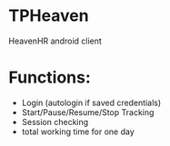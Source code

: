 # TPHeaven
HeavenHR android client

# Functions:
- Login (autologin if saved credentials)
- Start/Pause/Resume/Stop Tracking
- Session checking
- total working time for one day
